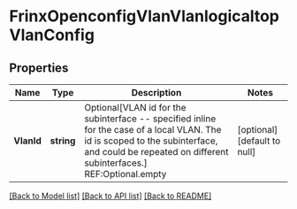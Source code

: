 # FrinxOpenconfigVlanVlanlogicaltopVlanConfig

## Properties
Name | Type | Description | Notes
------------ | ------------- | ------------- | -------------
**VlanId** | **string** | Optional[VLAN id for the subinterface -- specified inline for the case of a local VLAN.  The id is scoped to the subinterface, and could be repeated on different subinterfaces.] REF:Optional.empty | [optional] [default to null]

[[Back to Model list]](../README.md#documentation-for-models) [[Back to API list]](../README.md#documentation-for-api-endpoints) [[Back to README]](../README.md)


